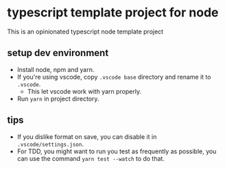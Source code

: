 # typescript template project for node
This is an opinionated typescript node template project

## setup dev environment
- Install node, npm and yarn.
- If you're using vscode, copy `.vscode base` directory and rename it to `.vscode`.
    - This let vscode work with yarn properly.
- Run `yarn` in project directory.

## tips
- If you dislike format on save, you can disable it in `.vscode/settings.json`.
- For TDD, you might want to run you test as frequently as possible, you can use the command `yarn test --watch` to do that.
